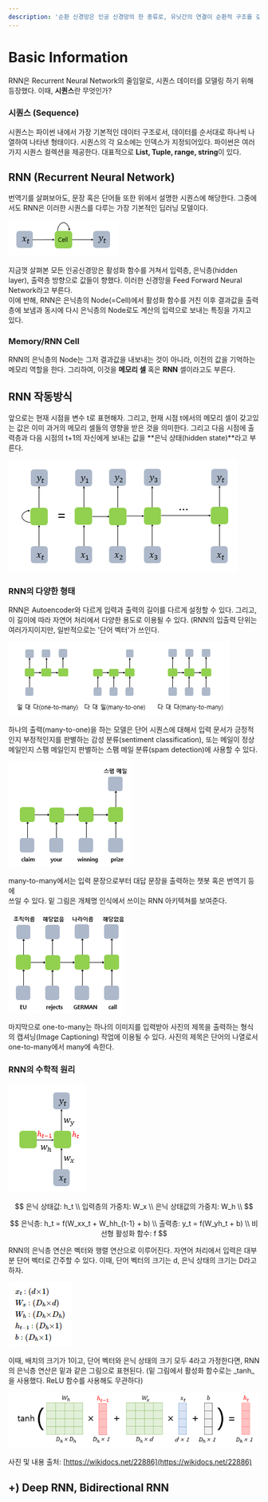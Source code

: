 ```yaml
---
description: '순환 신경망은 인공 신경망의 한 종류로, 유닛간의 연결이 순환적 구조를 갖는 특징을 갖고 있다.'
---
```


# Basic Information

RNN은 Recurrent Neural Network의 줄임말로, 시퀀스 데이터를 모델링 하기 위해 등장했다. 이때, **시퀀스**란 무엇인가? 

### 시퀀스 \(Sequence\)

시퀀스는 파이썬 내에서 가장 기본적인 데이터 구조로서, 데이터를 순서대로 하나씩 나열하여 나타낸 형태이다. 시퀀스의 각 요소에는 인덱스가 지정되어있다. 파이썬은 여러가지 시퀀스 컬렉션을 제공한다. 대표적으로 **List, Tuple, range, string**이 있다.

## RNN \(Recurrent Neural Network\)

번역기를 살펴보아도, 문장 혹은 단어들 또한 위에서 설명한 시퀀스에 해당한다. 그중에서도 RNN은 이러한 시퀀스를 다루는 가장 기본적인 딥러닝 모델이다. 

![](../.gitbook/assets/image%20%2830%29.png)

지금껏 살펴본 모든 인공신경망은 활성화 함수를 거쳐서 입력층, 은닉층\(hidden layer\), 출력층 방향으로 값들이 향했다. 이러한 신경망을 Feed Forward Neural Network라고 부른다.   
이에 반해, RNN은 은닉층의 Node\(=Cell\)에서 활성화 함수를 거친 이후 결과값을 출력층에 보냄과 동시에 다시 은닉층의 Node로도 계산의 입력으로 보내는 특징을 가지고 있다.

### Memory/RNN Cell

RNN의 은닉층의 Node는 그저 결과값을 내보내는 것이 아니라, 이전의 값을 기억하는 메모리 역할을 한다. 그리하여, 이것을 **메모리 셀** 혹은 **RNN** 셀이라고도 부른다.

## RNN 작동방식

앞으로는 현재 시점을 변수 t로 표현해자. 그리고, 현재 시점 t에서의 메모리 셀이 갖고있는 값은 이미 과거의 메모리 셀들의 영향을 받은 것을 의미한다. 그리고 다음 시점에 출력층과 다음 시점의 t+1의 자신에게 보내는 값을 **은닉 상태\(hidden state\)**라고 부른다.

![](../.gitbook/assets/image%20%2847%29.png)

### RNN의 다양한 형태

RNN은 Autoencoder와 다르게 입력과 출력의 길이를 다르게 설정할 수 있다. 그리고, 이 길이에 따라 자연어 처리에서 다양한 용도로 이용될 수 있다. \(RNN의 입출력 단위는 여러가지이지만, 일반적으로는 '단어 벡터'가 쓰인다. 

![](../.gitbook/assets/image%20%2836%29.png)

하나의 출력\(many-to-one\)을 하는 모델은 단어 시퀀스에 대해서 입력 문서가 긍정적인지 부정적인지를 판별하는 감성 분류\(sentiment classification\), 또는 메일이 정상 메일인지 스팸 메일인지 판별하는 스팸 메일 분류\(spam detection\)에 사용할 수 있다.

![many-to-one &#xC608;&#xC2DC;](../.gitbook/assets/image%20%282%29.png)

many-to-many에서는 입력 문장으로부터 대답 문장을 출력하는 챗봇 혹은 번역기 등에   
쓰일 수 있다. 밑 그림은 개체명 인식에서 쓰이는 RNN 아키텍쳐를 보여준다.

![many-to-many &#xC608;&#xC2DC;](../.gitbook/assets/image%20%2810%29.png)

마지막으로 one-to-many는 하나의 이미지를 입력받아 사진의 제목을 출력하는 형식의 캡셔닝\(Image Captioning\) 작업에 이용될 수 있다. 사진의 제목은 단어의 나열로서 one-to-many에서 many에 속한다. 

### RNN의 수학적 원리

![](../.gitbook/assets/image%20%2845%29.png)

$$
은닉 상태값: h_t \\ 
입력층의 가중치: W_x \\
은닉 상태값의 가중치: W_h \\
$$

$$
은닉층: h_t = f(W_xx_t + W_hh_{t-1} + b) \\
출력층: y_t = f(W_yh_t + b) \\
비선형 활성화 함수: f
$$

RNN의 은닉층 연산은 벡터와 행렬 연산으로 이루어진다. 자연어 처리에서 입력은 대부분 단어 벡터로 간주할 수 있다. 이때, 단어 벡터의 크기는 d, 은닉 상태의 크기는 D라고 하자.

![](../.gitbook/assets/image%20%2852%29.png)

이때, 배치의 크기가 1이고, 단어 벡터와 은닉 상태의 크기 모두 4라고 가정한다면, RNN의 은닉층 연산은 밑과 같은 그림으로 표현된다. \(밑 그림에서 활성화 함수로는 _tanh_을 사용했다. ReLU 함수를 사용해도 무관하다\)

![](../.gitbook/assets/image%20%2825%29.png)

사진 및 내용 출처: [https://wikidocs.net/22886](https://wikidocs.net/22886)

## +\) Deep RNN, Bidirectional RNN

